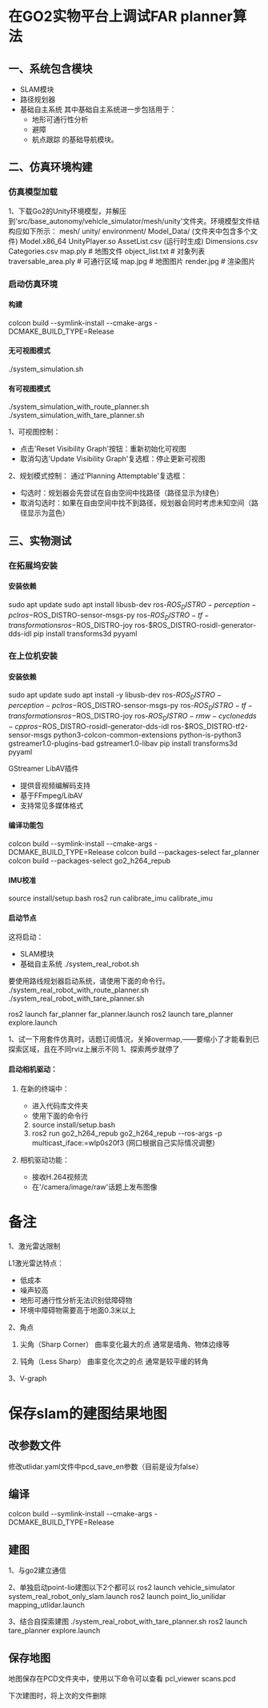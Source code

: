 # 在GO2实物平台上调试FAR planner算法

## 一、系统包含模块
- SLAM模块
- 路径规划器
- 基础自主系统
  其中基础自主系统进一步包括用于：
  - 地形可通行性分析
  - 避障
  - 航点跟踪
的基础导航模块。


## 二、仿真环境构建
### 仿真模型加载
   1、下载Go2的Unity环境模型，并解压到'src/base_autonomy/vehicle_simulator/mesh/unity'文件夹。环境模型文件结构应如下所示：
   mesh/
      unity/
         environment/
               Model_Data/ (文件夹中包含多个文件)
               Model.x86_64
               UnityPlayer.so
               AssetList.csv (运行时生成)
               Dimensions.csv
               Categories.csv
         map.ply                # 地图文件
         object_list.txt        # 对象列表
         traversable_area.ply   # 可通行区域
         map.jpg               # 地图图片
         render.jpg            # 渲染图片

### 启动仿真环境
#### 构建
colcon build --symlink-install --cmake-args -DCMAKE_BUILD_TYPE=Release


#### 无可视图模式
   ./system_simulation.sh

#### 有可视图模式
   ./system_simulation_with_route_planner.sh
   ./system_simulation_with_tare_planner.sh


   1、可视图控制：
   - 点击'Reset Visibility Graph'按钮：重新初始化可视图
   - 取消勾选'Update Visibility Graph'复选框：停止更新可视图

   2、规划模式控制：
   通过'Planning Attemptable'复选框：
   - 勾选时：规划器会先尝试在自由空间中找路径（路径显示为绿色）
   - 取消勾选时：如果在自由空间中找不到路径，规划器会同时考虑未知空间（路径显示为蓝色）



## 三、实物测试
### 在拓展坞安装
#### 安装依赖

   sudo apt update
   sudo apt install libusb-dev ros-$ROS_DISTRO-perception-pcl ros-$ROS_DISTRO-sensor-msgs-py ros-$ROS_DISTRO-tf-transformations ros-$ROS_DISTRO-joy ros-$ROS_DISTRO-rosidl-generator-dds-idl
   pip install transforms3d pyyaml


### 在上位机安装
#### 安装依赖

   sudo apt update
   sudo apt install -y libusb-dev ros-$ROS_DISTRO-perception-pcl ros-$ROS_DISTRO-sensor-msgs-py ros-$ROS_DISTRO-tf-transformations ros-$ROS_DISTRO-joy ros-$ROS_DISTRO-rmw-cyclonedds-cpp ros-$ROS_DISTRO-rosidl-generator-dds-idl ros-$ROS_DISTRO-tf2-sensor-msgs python3-colcon-common-extensions python-is-python3 gstreamer1.0-plugins-bad gstreamer1.0-libav
   pip install transforms3d pyyaml

   GStreamer LibAV插件
   - 提供音视频编解码支持
   - 基于FFmpeg/LibAV
   - 支持常见多媒体格式

#### 编译功能包
   colcon build --symlink-install --cmake-args -DCMAKE_BUILD_TYPE=Release
   colcon build --packages-select far_planner
   colcon build --packages-select go2_h264_repub

#### IMU校准
   source install/setup.bash
   ros2 run calibrate_imu calibrate_imu

#### 启动节点

   这将启动：
   - SLAM模块
   - 基础自主系统
   ./system_real_robot.sh

   要使用路线规划器启动系统，请使用下面的命令行。
   ./system_real_robot_with_route_planner.sh
   ./system_real_robot_with_tare_planner.sh


ros2 launch far_planner far_planner.launch
ros2 launch tare_planner explore.launch

1、试一下用套件仿真时，话题订阅情况，关掉overmap,——要缩小了才能看到已探索区域，且在不同rviz上展示不同
1、探索两步就停了

#### 启动相机驱动：
   1. 在新的终端中：
      - 进入代码库文件夹
      - 使用下面的命令行
      2) source install/setup.bash
      3) ros2 run go2_h264_repub go2_h264_repub --ros-args -p multicast_iface:=wlp0s20f3
      (网口根据自己实际情况调整)
      

   2. 相机驱动功能：
      - 接收H.264视频流
      - 在'/camera/image/raw'话题上发布图像


# 备注
1、激光雷达限制

L1激光雷达特点：
- 低成本
- 噪声较高
- 地形可通行性分析无法识别低障碍物
- 环境中障碍物需要高于地面0.3米以上



2、角点
   1. 尖角（Sharp Corner）
   曲率变化最大的点
   通常是墙角、物体边缘等

   2. 钝角（Less Sharp）
   曲率变化次之的点
   通常是较平缓的转角

3、V-graph



# 保存slam的建图结果地图

## 改参数文件
   修改utlidar.yaml文件中pcd_save_en参数（目前是设为false）
## 编译
   colcon build --symlink-install --cmake-args -DCMAKE_BUILD_TYPE=Release 
## 建图
   1、与go2建立通信

   2、单独启动point-lio建图以下2个都可以
      ros2 launch vehicle_simulator system_real_robot_only_slam.launch
      ros2 launch point_lio_unilidar mapping_utlidar.launch 

   3、结合自探索建图
      ./system_real_robot_with_tare_planner.sh
      ros2 launch tare_planner explore.launch

## 保存地图
   地图保存在PCD文件夹中，使用以下命令可以查看
   pcl_viewer scans.pcd 

   下次建图时，将上次的文件删除


